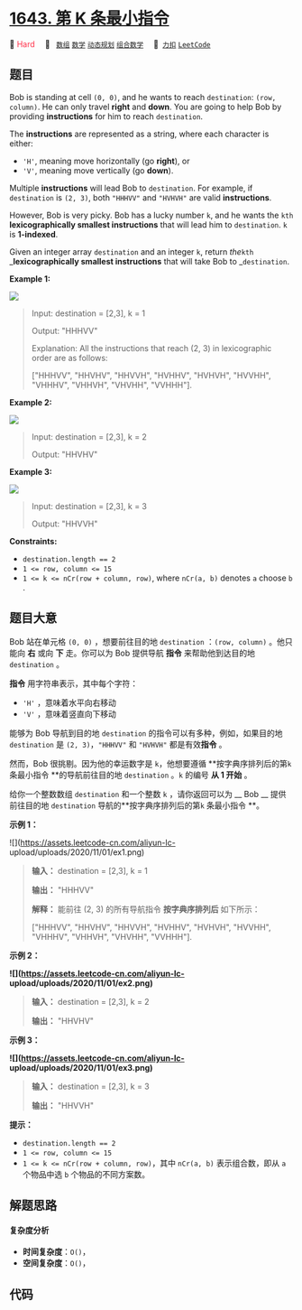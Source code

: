# [1643. 第 K 条最小指令](https://2xiao.github.io/leetcode-js/problem/1643.html)

🔴 <font color=#ff334b>Hard</font>&emsp; 🔖&ensp; [`数组`](/tag/array.md) [`数学`](/tag/math.md) [`动态规划`](/tag/dynamic-programming.md) [`组合数学`](/tag/combinatorics.md)&emsp; 🔗&ensp;[`力扣`](https://leetcode.cn/problems/kth-smallest-instructions) [`LeetCode`](https://leetcode.com/problems/kth-smallest-instructions)

## 题目

Bob is standing at cell `(0, 0)`, and he wants to reach `destination`: `(row,
column)`. He can only travel **right** and **down**. You are going to help Bob
by providing **instructions** for him to reach `destination`.

The **instructions** are represented as a string, where each character is
either:

  * `'H'`, meaning move horizontally (go **right**), or
  * `'V'`, meaning move vertically (go **down**).

Multiple **instructions** will lead Bob to `destination`. For example, if
`destination` is `(2, 3)`, both `"HHHVV"` and `"HVHVH"` are valid
**instructions**.

However, Bob is very picky. Bob has a lucky number `k`, and he wants the `kth`
**lexicographically smallest instructions** that will lead him to
`destination`. `k` is **1-indexed**.

Given an integer array `destination` and an integer `k`, return _the_`kth`
_**lexicographically smallest instructions** that will take Bob to
_`destination`.



**Example 1:**

![](https://assets.leetcode.com/uploads/2020/10/12/ex1.png)

> Input: destination = [2,3], k = 1
> 
> Output: "HHHVV"
> 
> Explanation: All the instructions that reach (2, 3) in lexicographic order are as follows:
> 
> ["HHHVV", "HHVHV", "HHVVH", "HVHHV", "HVHVH", "HVVHH", "VHHHV", "VHHVH", "VHVHH", "VVHHH"].

**Example 2:**

**![](https://assets.leetcode.com/uploads/2020/10/12/ex2.png)**

> Input: destination = [2,3], k = 2
> 
> Output: "HHVHV"

**Example 3:**

**![](https://assets.leetcode.com/uploads/2020/10/12/ex3.png)**

> Input: destination = [2,3], k = 3
> 
> Output: "HHVVH"

**Constraints:**

  * `destination.length == 2`
  * `1 <= row, column <= 15`
  * `1 <= k <= nCr(row + column, row)`, where `nCr(a, b)` denotes `a` choose `b`​​​​​.


## 题目大意

Bob 站在单元格 `(0, 0)` ，想要前往目的地 `destination` ：`(row, column)` 。他只能向 **右** 或向
**下** 走。你可以为 Bob 提供导航 **指令** 来帮助他到达目的地 `destination` 。

**指令** 用字符串表示，其中每个字符：

  * `'H'` ，意味着水平向右移动
  * `'V'` ，意味着竖直向下移动

能够为 Bob 导航到目的地 `destination` 的指令可以有多种，例如，如果目的地 `destination` 是 `(2,
3)`，`"HHHVV"` 和 `"HVHVH"` 都是有效**指令** 。

然而，Bob 很挑剔。因为他的幸运数字是 `k`，他想要遵循 **按字典序排列后的第`k` 条最小指令 **的导航前往目的地 `destination`
。`k` 的编号 **从 1 开始** 。

给你一个整数数组 `destination` 和一个整数 `k` ，请你返回可以为 __ Bob __ 提供前往目的地 `destination`
导航的**按字典序排列后的第`k` 条最小指令 **。

**示例 1：**

![](https://assets.leetcode-cn.com/aliyun-lc-
upload/uploads/2020/11/01/ex1.png)

> 
> 
> 
> 
> 
> **输入：** destination = [2,3], k = 1
> 
> **输出：** "HHHVV"
> 
> **解释：** 能前往 (2, 3) 的所有导航指令 **按字典序排列后** 如下所示：
> 
> ["HHHVV", "HHVHV", "HHVVH", "HVHHV", "HVHVH", "HVVHH", "VHHHV", "VHHVH", "VHVHH", "VVHHH"].
> 
> 

**示例 2：**

**![](https://assets.leetcode-cn.com/aliyun-lc-
upload/uploads/2020/11/01/ex2.png)**

> 
> 
> 
> 
> 
> **输入：** destination = [2,3], k = 2
> 
> **输出：** "HHVHV"
> 
> 

**示例 3：**

**![](https://assets.leetcode-cn.com/aliyun-lc-
upload/uploads/2020/11/01/ex3.png)**

> 
> 
> 
> 
> 
> **输入：** destination = [2,3], k = 3
> 
> **输出：** "HHVVH"
> 
> 

**提示：**

  * `destination.length == 2`
  * `1 <= row, column <= 15`
  * `1 <= k <= nCr(row + column, row)`，其中 `nCr(a, b)` 表示组合数，即从 `a` 个物品中选 `b` 个物品的不同方案数。


## 解题思路

#### 复杂度分析

- **时间复杂度**：`O()`，
- **空间复杂度**：`O()`，

## 代码

```javascript

```